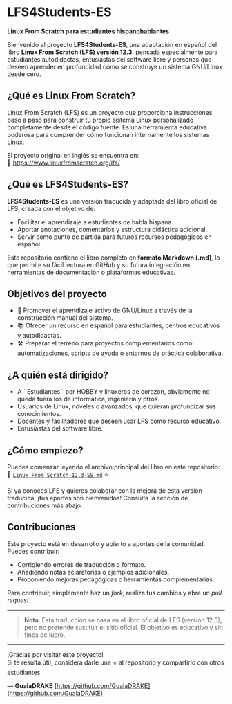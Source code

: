 # LFS4Students-ES

**Linux From Scratch para estudiantes hispanohablantes**

Bienvenido al proyecto **LFS4Students-ES**, una adaptación en español del libro **Linux From Scratch (LFS) versión 12.3**, pensada especialmente para estudiantes autodidactas, entusiastas del software libre y personas que deseen aprender en profundidad cómo se construye un sistema GNU/Linux desde cero.

## ¿Qué es Linux From Scratch?

Linux From Scratch (LFS) es un proyecto que proporciona instrucciones paso a paso para construir tu propio sistema Linux personalizado completamente desde el código fuente. Es una herramienta educativa poderosa para comprender cómo funcionan internamente los sistemas Linux.

El proyecto original en inglés se encuentra en:  
📘 https://www.linuxfromscratch.org/lfs/

## ¿Qué es LFS4Students-ES?

**LFS4Students-ES** es una versión traducida y adaptada del libro oficial de LFS, creada con el objetivo de:

- Facilitar el aprendizaje a estudiantes de habla hispana.
- Aportar anotaciones, comentarios y estructura didáctica adicional.
- Servir como punto de partida para futuros recursos pedagógicos en español.

Este repositorio contiene el libro completo en **formato Markdown (.md)**, lo que permite su fácil lectura en GitHub y su futura integración en herramientas de documentación o plataformas educativas.

## Objetivos del proyecto

- 🧠 Promover el aprendizaje activo de GNU/Linux a través de la construcción manual del sistema.
- 📚 Ofrecer un recurso en español para estudiantes, centros educativos y autodidactas.
- 🛠️ Preparar el terreno para proyectos complementarios como automatizaciones, scripts de ayuda o entornos de práctica colaborativa.

## ¿A quién está dirigido?

- A ¨Estudiantes¨ por HOBBY y linuxeros de corazón, obviamente no queda fuera los de informática, ingeniería y ptros.
- Usuarios de Linux, nóveles o avanzados, que quieran profundizar sus conocimientos.
- Docentes y facilitadores que deseen usar LFS como recurso educativo.
- Entusiastas del software libre.

## ¿Cómo empiezo?

Puedes comenzar leyendo el archivo principal del libro en este repositorio:  
📄 [`Linux_From_Scratch-12.3-ES.md`](./Linux_From_Scratch-12.3-ES.md)  ⭐️ 

Si ya conoces LFS y quieres colaborar con la mejora de esta versión traducida, ¡tus aportes son bienvenidos! Consulta la sección de contribuciones más abajo.

## Contribuciones

Este proyecto está en desarrollo y abierto a aportes de la comunidad. Puedes contribuir:

- Corrigiendo errores de traducción o formato.
- Añadiendo notas aclaratorias o ejemplos adicionales.
- Proponiendo mejoras pedagógicas o herramientas complementarias.

Para contribuir, simplemente haz un *fork*, realiza tus cambios y abre un *pull request*.

---

> **Nota**: Esta traducción se basa en el libro oficial de LFS (versión 12.3), pero no pretende sustituir el sitio oficial. El objetivo es educativo y sin fines de lucro.

---

¡Gracias por visitar este proyecto!  
Si te resulta útil, considera darle una ⭐️ al repositorio y compartirlo con otros estudiantes.

—
**GualaDRAKE**
[https://github.com/GualaDRAKE](https://github.com/GualaDRAKE)
